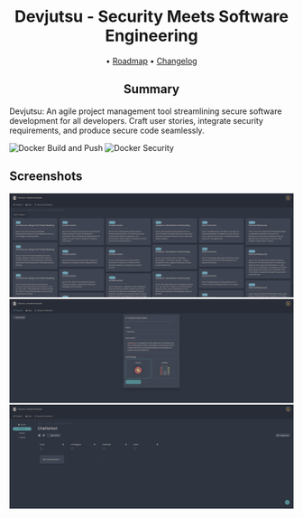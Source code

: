 <div align="center">

# Devjutsu - Security Meets Software Engineering

•
[Roadmap](/ROADMAP.md)
•
[Changelog](/CHANGELOG.md)

## Summary

</div>

Devjutsu: An agile project management tool streamlining secure software development for all developers. Craft user stories, integrate security requirements, and produce secure code seamlessly.

![Docker Build and Push](https://github.com/jutsuteck/devjutsu/actions/workflows/docker-build-push.yml/badge.svg)
![Docker Security](https://github.com/jutsuteck/devjutsu/actions/workflows/docker-trivy-scan.yml/badge.svg)

## Screenshots

![Asvs](./docs/asvs-checklist.png)
![create project](./docs/create-project.png)
![project board](./docs/project-board.png)
